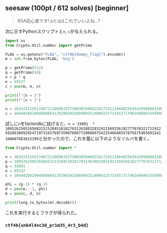 ## seesaw (100pt / 612 solves) [beginner]
> RSA初心者です! pとqはこれでいいよね...?

次に示すPythonスクリプトと`n`, `c`が与えられる。
```python
import os
from Crypto.Util.number import getPrime

FLAG = os.getenv("FLAG", "ctf4b{dummy_flag}").encode()
m = int.from_bytes(FLAG, 'big')

p = getPrime(512)   
q = getPrime(16)
n = p * q
e = 65537
c = pow(m, e, n)

print(f"{n = }")
print(f"{c = }")
```
```python
n = 362433315617467211669633373003829486226172411166482563442958886158019905839570405964630640284863309204026062750823707471292828663974783556794504696138513859209
c = 104442881094680864129296583260490252400922571545171796349604339308085282733910615781378379107333719109188819881987696111496081779901973854697078360545565962079
```
試しに`n`をfactordbに投げると、`n = 33091  * 10952625052656831515204538182703136388328319215692561827776703217129125920630092954719731657697359076607720006975422546048557875675403691541340687683615299`と分かったので、これを基に以下のようなソルバを書く。
```python
from Crypto.Util.number import *

n = 362433315617467211669633373003829486226172411166482563442958886158019905839570405964630640284863309204026062750823707471292828663974783556794504696138513859209
p = 10952625052656831515204538182703136388328319215692561827776703217129125920630092954719731657697359076607720006975422546048557875675403691541340687683615299
q = 33091
e = 65537
c = 104442881094680864129296583260490252400922571545171796349604339308085282733910615781378379107333719109188819881987696111496081779901973854697078360545565962079

phi = (p-1) * (q-1)
d = pow(e, -1, phi)
m = pow(c, d, n)

print(long_to_bytes(m).decode())
```

これを実行するとフラグが得られた。

### `ctf4b{unb4l4nc3d_pr1m35_4r3_b4d}`
